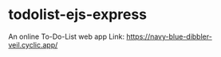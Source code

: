 # todolist-ejs-express
An online To-Do-List web app
Link: https://navy-blue-dibbler-veil.cyclic.app/
